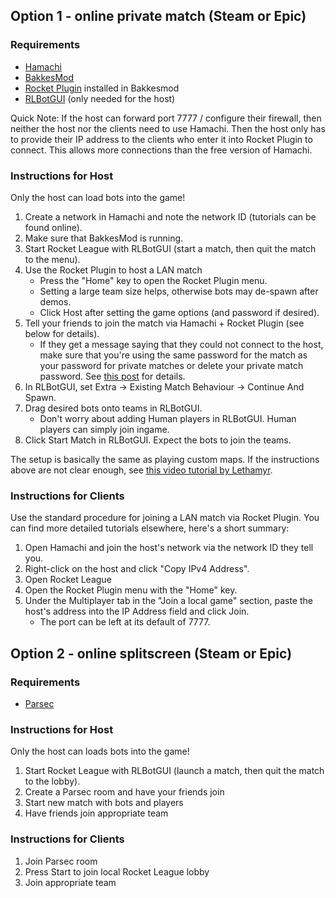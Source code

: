 ## Option 1 - online private match (Steam or Epic)
### Requirements
- [Hamachi](https://www.vpn.net/)
- [BakkesMod](http://www.bakkesmod.com/)
- [Rocket Plugin](https://bakkesplugins.com/plugins/view/26) installed in Bakkesmod
- [RLBotGUI](http://rlbot.org/) (only needed for the host)

Quick Note: If the host can forward port 7777 / configure their firewall, then neither the host nor the clients need to use Hamachi. Then the host only has to provide their IP address to the clients who enter it into Rocket Plugin to connect. This allows more connections than the free version of Hamachi.

### Instructions for Host

Only the host can load bots into the game!

1. Create a network in Hamachi and note the network ID (tutorials can be found online).
1. Make sure that BakkesMod is running.
1. Start Rocket League with RLBotGUI (start a match, then quit the match to the menu).
1. Use the Rocket Plugin to host a LAN match
   - Press the "Home" key to open the Rocket Plugin menu.
   - Setting a large team size helps, otherwise bots may de-spawn after demos.
   - Click Host after setting the game options (and password if desired).
1. Tell your friends to join the match via Hamachi + Rocket Plugin (see below for details).
   - If they get a message saying that they could not connect to the host, make sure that you're using the same password for the match as your password for private matches or delete your private match password. See [this post](https://www.reddit.com/r/bakkesmod/comments/iuyqyc/rocket_plugin_not_working_with_multiplayer/g67kiti/) for details.
1. In RLBotGUI, set Extra -> Existing Match Behaviour -> Continue And Spawn.
1. Drag desired bots onto teams in RLBotGUI.
   - Don't worry about adding Human players in RLBotGUI. Human players can simply join ingame.
1. Click Start Match in RLBotGUI. Expect the bots to join the teams.

The setup is basically the same as playing custom maps. If the instructions above are not clear enough, see [this video tutorial by Lethamyr](https://youtu.be/vfIIa2cUZSE).

### Instructions for Clients

Use the standard procedure for joining a LAN match via Rocket Plugin. You can find more detailed tutorials elsewhere, here's a short summary:

1. Open Hamachi and join the host's network via the network ID they tell you.
1. Right-click on the host and click "Copy IPv4 Address".
1. Open Rocket League
1. Open the Rocket Plugin menu with the "Home" key.
1. Under the Multiplayer tab in the "Join a local game" section, paste the host's address into the IP Address field and click Join.
   - The port can be left at its default of 7777. 

## Option 2 - online splitscreen (Steam or Epic)
### Requirements
- [Parsec](https://parsecgaming.com/)

### Instructions for Host

Only the host can loads bots into the game!
1. Start Rocket League with RLBotGUI (launch a match, then quit the match to the lobby).
1. Create a Parsec room and have your friends join
1. Start new match with bots and players
1. Have friends join appropriate team

### Instructions for Clients

1. Join Parsec room
1. Press Start to join local Rocket League lobby
1. Join appropriate team
